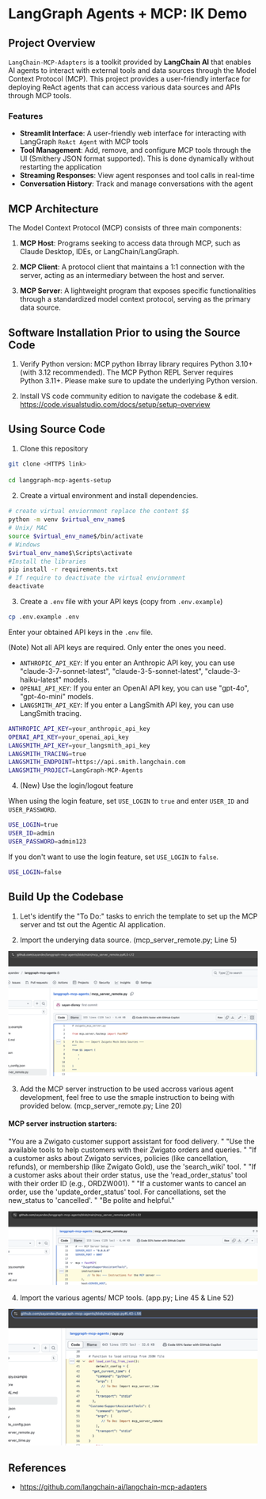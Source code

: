 # LangGraph Agents + MCP: IK Demo


## Project Overview


`LangChain-MCP-Adapters` is a toolkit provided by **LangChain AI** that enables AI agents to interact with external tools and data sources through the Model Context Protocol (MCP). This project provides a user-friendly interface for deploying ReAct agents that can access various data sources and APIs through MCP tools.

### Features

- **Streamlit Interface**: A user-friendly web interface for interacting with LangGraph `ReAct Agent` with MCP tools
- **Tool Management**: Add, remove, and configure MCP tools through the UI (Smithery JSON format supported). This is done dynamically without restarting the application
- **Streaming Responses**: View agent responses and tool calls in real-time
- **Conversation History**: Track and manage conversations with the agent

## MCP Architecture

The Model Context Protocol (MCP) consists of three main components:

1. **MCP Host**: Programs seeking to access data through MCP, such as Claude Desktop, IDEs, or LangChain/LangGraph.

2. **MCP Client**: A protocol client that maintains a 1:1 connection with the server, acting as an intermediary between the host and server.

3. **MCP Server**: A lightweight program that exposes specific functionalities through a standardized model context protocol, serving as the primary data source.


## Software Installation Prior to using the Source Code

1. Verify Python version: MCP python librray library requires Python 3.10+ (with 3.12 recommended). The MCP Python REPL Server requires Python 3.11+. Please make sure to update the underlying Python version.

2. Install VS code community edition to navigate the codebase & edit.
https://code.visualstudio.com/docs/setup/setup-overview


## Using Source Code

1. Clone this repository

```bash
git clone <HTTPS link>

cd langgraph-mcp-agents-setup
```

2. Create a virtual environment and install dependencies.

```bash
# create virtual enviornment replace the content $$
python -m venv $virtual_env_name$
# Unix/ MAC
source $virtual_env_name$/bin/activate
# Windows
$virtual_env_name$\Scripts\activate
#Install the libraries
pip install -r requirements.txt
# If require to deactivate the virtual enviornment
deactivate
```

3. Create a `.env` file with your API keys (copy from `.env.example`)

```bash
cp .env.example .env
```

Enter your obtained API keys in the `.env` file.

(Note) Not all API keys are required. Only enter the ones you need.
- `ANTHROPIC_API_KEY`: If you enter an Anthropic API key, you can use "claude-3-7-sonnet-latest", "claude-3-5-sonnet-latest", "claude-3-haiku-latest" models.
- `OPENAI_API_KEY`: If you enter an OpenAI API key, you can use "gpt-4o", "gpt-4o-mini" models.
- `LANGSMITH_API_KEY`: If you enter a LangSmith API key, you can use LangSmith tracing.
```bash
ANTHROPIC_API_KEY=your_anthropic_api_key
OPENAI_API_KEY=your_openai_api_key
LANGSMITH_API_KEY=your_langsmith_api_key
LANGSMITH_TRACING=true
LANGSMITH_ENDPOINT=https://api.smith.langchain.com
LANGSMITH_PROJECT=LangGraph-MCP-Agents
```

4. (New) Use the login/logout feature

When using the login feature, set `USE_LOGIN` to `true` and enter `USER_ID` and `USER_PASSWORD`.

```bash
USE_LOGIN=true
USER_ID=admin
USER_PASSWORD=admin123
```

If you don't want to use the login feature, set `USE_LOGIN` to `false`.

```bash
USE_LOGIN=false
```

## Build Up the Codebase


1. Let's identify the "To Do:" tasks to enrich the template to set up the MCP server and tst out the Agentic AI application.

2. Import the underying data source. (mcp_server_remote.py; Line 5)

![Import Data asset](./assets/Import_data_asset.png)

3. Add the MCP server instruction to be used accross various agent development, feel free to use the smaple instruction to being with provided below. (mcp_server_remote.py; Line 20)

#### MCP server instruction starters:

"You are a Zwigato customer support assistant for food delivery. "
"Use the available tools to help customers with their Zwigato orders and queries. "
"If a customer asks about Zwigato services, policies (like cancellation, refunds), or membership (like Zwigato Gold), use the 'search_wiki' tool. "
"If a customer asks about their order status, use the 'read_order_status' tool with their order ID (e.g., ORDZW001). "
"If a customer wants to cancel an order, use the 'update_order_status' tool. For cancellations, set the new_status to 'cancelled'. "
"Be polite and helpful."

![MCP server creation](./assets/MCP_server_creation.png)


4. Import the various agents/ MCP tools. (app.py; Line 45 & Line 52)


![MCP server import](./assets/import_mcp_servers.png)



## References

- https://github.com/langchain-ai/langchain-mcp-adapters
